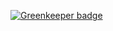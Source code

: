 
[![Greenkeeper badge](https://badges.greenkeeper.io/omichelsen/blog-social-signin-spa-jwt-server.svg)](https://greenkeeper.io/)
